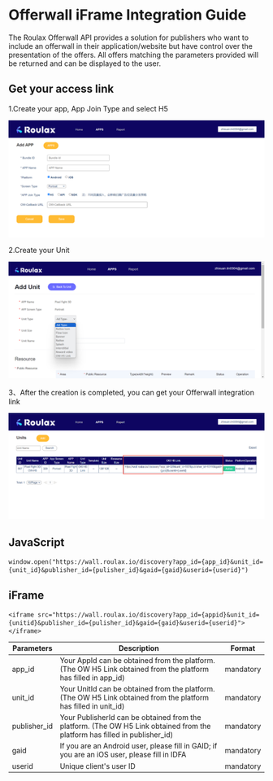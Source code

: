 # **Offerwall iFrame Integration Guide**

The Roulax Offerwall API provides a solution for publishers who want to include an offerwall in their application/website but have control over the presentation of the offers. All offers matching the parameters provided will be returned and can be displayed to the user.

## **Get your access link**

1.Create your app, App Join Type and select H5

![offerwall-iframe-app](./img/offerwall-iframe-app.png)

2.Create your Unit

![offerwall-iframe-unit](./img/offerwall-iframe-unit.png)

3、After the creation is completed, you can get your Offerwall integration link

![offewall-iframe-img](./img/offewall-iframe-img.png)

## JavaScript

```
window.open("https://wall.roulax.io/discovery?app_id={app_id}&unit_id={unit_id}&publisher_id={pulisher_id}&gaid={gaid}&userid={userid}")
```

## iFrame

```
<iframe src="https://wall.roulax.io/discovery?app_id={appid}&unit_id={unitid}&publisher_id={pulisher_id}&gaid={gaid}&userid={userid}"></iframe>
```

| Parameters   | Description                                                  | Format    |
| ------------ | ------------------------------------------------------------ | --------- |
| app_id       | Your AppId can be obtained from the platform. (The OW H5 Link obtained from the platform has filled in app_id) | mandatory |
| unit_id      | Your UnitId can be obtained from the platform. (The OW H5 Link obtained from the platform has filled in unit_id) | mandatory |
| publisher_id | Your PublisherId can be obtained from the platform. (The OW H5 Link obtained from the platform has filled in publisher_id) | mandatory |
| gaid         | If you are an Android user, please fill in GAID; if you are an iOS user, please fill in IDFA | mandatory |
| userid       | Unique client's user ID                                      | mandatory |